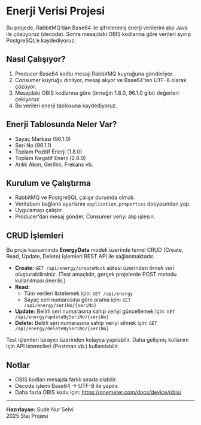 # Enerji Verisi Projesi

Bu projede, RabbitMQ’dan Base64 ile şifrelenmiş enerji verilerini alıp Java ile çözüyoruz (decode). Sonra mesajdaki OBIS kodlarına göre verileri ayırıp PostgreSQL’e kaydediyoruz.

## Nasıl Çalışıyor?

1. Producer Base64 kodlu mesajı RabbitMQ kuyruğuna gönderiyor.
2. Consumer kuyruğu dinliyor, mesajı alıyor ve Base64’ten UTF-8 olarak çözüyor.
3. Mesajdaki OBIS kodlarına göre (örneğin 1.8.0, 96.1.0 gibi) değerleri çekiyoruz.
4. Bu verileri enerji tablosuna kaydediyoruz.

## Enerji Tablosunda Neler Var?

- Sayaç Markası (96.1.0)
- Seri No (96.1.1)
- Toplam Pozitif Enerji (1.8.0)
- Toplam Negatif Enerji (2.8.0)
- Anlık Akım, Gerilim, Frekans vb.

## Kurulum ve Çalıştırma

- RabbitMQ ve PostgreSQL çalışır durumda olmalı.
- Veritabanı bağlantı ayarlarını `application.properties` dosyasından yap.
- Uygulamayı çalıştır.
- Producer’dan mesaj gönder, Consumer veriyi alıp işlesin.

## CRUD İşlemleri

Bu proje kapsamında **EnergyData** modeli üzerinde temel CRUD (Create, Read, Update, Delete) işlemleri REST API ile sağlanmaktadır.

- **Create:** `GET /api/energy/createMock` adresi üzerinden örnek veri oluşturabilirsiniz. (Test amaçlıdır, gerçek projelerde POST metodu kullanılması önerilir.)
- **Read:**
    - Tüm verileri listelemek için: `GET /api/energy`
    - Sayaç seri numarasına göre arama için: `GET /api/energy/seriNo/{seriNo}`
- **Update:** Belirli seri numarasına sahip veriyi güncellemek için: `GET /api/energy/updateBySeriNo/{seriNo}`
- **Delete:** Belirli seri numarasına sahip veriyi silmek için: `GET /api/energy/deleteBySeriNo/{seriNo}`

Test işlemleri tarayıcı üzerinden kolayca yapılabilir. Daha gelişmiş kullanım için API istemcileri (Postman vb.) kullanılabilir.


## Notlar

- OBIS kodları mesajda farklı sırada olabilir.
- Decode işlemi Base64 → UTF-8 ile yapılır.
- Daha fazla OBIS kodu için: https://onemeter.com/docs/device/obis/

---

**Hazırlayan:** Sude Nur Selvi  
2025 Staj Projesi


